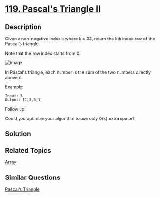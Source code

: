 # [119. Pascal's Triangle II](https://leetcode.com/problems/pascals-triangle-ii)

## Description

Given a non-negative index k where k ≤ 33, return the kth index row of the Pascal's triangle.

Note that the row index starts from 0.

![image](https://upload.wikimedia.org/wikipedia/commons/0/0d/PascalTriangleAnimated2.gif)

In Pascal's triangle, each number is the sum of the two numbers directly above it.

Example:

```
Input: 3
Output: [1,3,3,1]
```

Follow up:

Could you optimize your algorithm to use only O(k) extra space?

## Solution



## Related Topics

[Array](https://leetcode.com/tag/array/) 

## Similar Questions

[Pascal's Triangle](https://leetcode.com/problems/pascals-triangle/)
